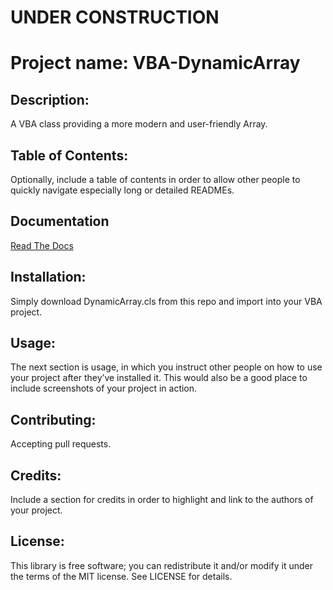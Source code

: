 # UNDER CONSTRUCTION


# Project name: VBA-DynamicArray

## Description: 

A VBA class providing a more modern and user-friendly Array.

## Table of Contents: 

Optionally, include a table of contents in order to allow other people to quickly navigate especially long or detailed READMEs.

## Documentation

[Read The Docs](https://senipah.github.io/VBA-DynamicArray/)

## Installation: 

Simply download DynamicArray.cls from this repo and import into your VBA project.

## Usage: 

The next section is usage, in which you instruct other people on how to use your project after they’ve installed it. This would also be a good place to include screenshots of your project in action.

## Contributing: 

Accepting pull requests.

## Credits: 

Include a section for credits in order to highlight and link to the authors of your project.

## License: 

This library is free software; you can redistribute it and/or modify it under the terms of the MIT license. See LICENSE for details.
